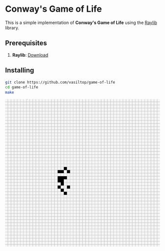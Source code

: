 # Conway's Game of Life
This is a simple implementation of **Conway's Game of Life** using the [Raylib](https://www.raylib.com/) library.

## Prerequisites
1. **Raylib**: [Download](https://github.com/raysan5/raylib)

## Installing
```bash
git clone https://github.com/vasiltop/game-of-life
cd game-of-life
make
```

![Screenshot](./images/image.png)
